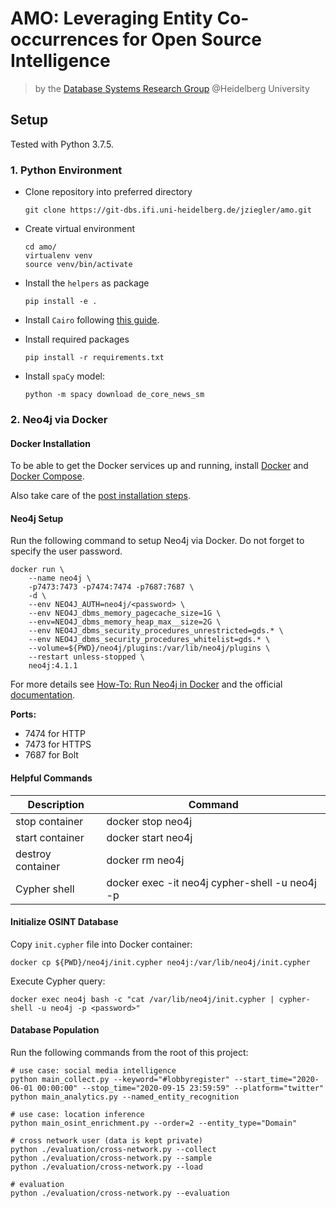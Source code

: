 # AMO: Leveraging Entity Co-occurrences for Open Source Intelligence

> by the [Database Systems Research Group](http://dbs.ifi.uni-heidelberg.de) @Heidelberg University

## Setup

Tested with Python 3.7.5.

### 1. Python Environment

- Clone repository into preferred directory

  ```
  git clone https://git-dbs.ifi.uni-heidelberg.de/jziegler/amo.git
  ```

- Create virtual environment

  ```
  cd amo/
  virtualenv venv
  source venv/bin/activate
  ```

- Install the `helpers` as package

  ```
  pip install -e .
  ```

- Install `Cairo` following [this guide](http://pycairo.readthedocs.io/en/latest/getting_started.html).

- Install required packages

  ```
  pip install -r requirements.txt
  ```

- Install `spaCy` model:
  ```
  python -m spacy download de_core_news_sm
  ```

### 2. Neo4j via Docker

#### Docker Installation

To be able to get the Docker services up and running, install [Docker](http://docs.docker.com/install) and [Docker Compose](http://docs.docker.com/compose).

Also take care of the [post installation steps](http://docs.docker.com/install/linux/linux-postinstall).

#### Neo4j Setup

Run the following command to setup Neo4j via Docker. Do not forget to specify the user password.

```
docker run \
    --name neo4j \
    -p7473:7473 -p7474:7474 -p7687:7687 \
    -d \
    --env NEO4J_AUTH=neo4j/<password> \
    --env NEO4J_dbms_memory_pagecache_size=1G \
    --env=NEO4J_dbms_memory_heap_max__size=2G \
    --env NEO4J_dbms_security_procedures_unrestricted=gds.* \
    --env NEO4J_dbms_security_procedures_whitelist=gds.* \
    --volume=${PWD}/neo4j/plugins:/var/lib/neo4j/plugins \
    --restart unless-stopped \
    neo4j:4.1.1
```

For more details see [How-To: Run Neo4j in Docker](http://neo4j.com/developer/docker-run-neo4j) and the official [documentation](http://neo4j.com/docs/operations-manual/current/docker).

**Ports:**

- 7474 for HTTP
- 7473 for HTTPS
- 7687 for Bolt

#### Helpful Commands

| Description       | Command                                                   |
| ----------------- | --------------------------------------------------------- |
| stop container    | docker stop neo4j                                         |
| start container   | docker start neo4j                                        |
| destroy container | docker rm neo4j                                           |
| Cypher shell      | docker exec -it neo4j cypher-shell -u neo4j -p <password> |

#### Initialize OSINT Database

Copy `init.cypher` file into Docker container:

```
docker cp ${PWD}/neo4j/init.cypher neo4j:/var/lib/neo4j/init.cypher
```

Execute Cypher query:

```
docker exec neo4j bash -c "cat /var/lib/neo4j/init.cypher | cypher-shell -u neo4j -p <password>"
```

#### Database Population

Run the following commands from the root of this project:

```
# use case: social media intelligence
python main_collect.py --keyword="#lobbyregister" --start_time="2020-06-01 00:00:00" --stop_time="2020-09-15 23:59:59" --platform="twitter"
python main_analytics.py --named_entity_recognition

# use case: location inference
python main_osint_enrichment.py --order=2 --entity_type="Domain"

# cross network user (data is kept private)
python ./evaluation/cross-network.py --collect
python ./evaluation/cross-network.py --sample
python ./evaluation/cross-network.py --load

# evaluation
python ./evaluation/cross-network.py --evaluation
```
